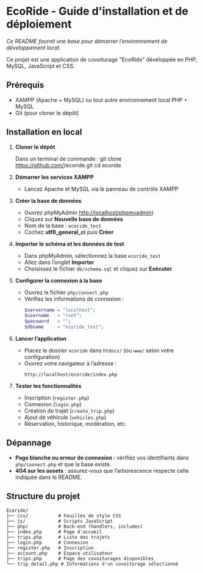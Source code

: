 # EcoRide - Guide d'installation et de déploiement

*Ce README fournit une base pour démarrer l’environnement de développement local.*

Ce projet est une application de covoiturage "EcoRide" développée en PHP, MySQL, JavaScript et CSS.

## Prérequis

- XAMPP (Apache + MySQL) ou tout autre environnement local PHP + MySQL
- Git (pour cloner le dépôt)

## Installation en local

1. **Cloner le dépôt**

   Dans un terminal de commande : 
   <dans le dossier de votre choix>
   git clone https://github.com/<votre-utilisateur>/ecoride.git
   cd ecoride


2. **Démarrer les services XAMPP**

   - Lancez Apache et MySQL via le panneau de contrôle XAMPP

3. **Créer la base de données**

   - Ouvrez phpMyAdmin [http://localhost/phpmyadmin](http://localhost/phpmyadmin))
   - Cliquez sur **Nouvelle base de données**
   - Nom de la base : `ecoride_test`
   - Cochez **utf8\_general\_ci** puis **Créer**

4. **Importer le schéma et les données de test**

   - Dans phpMyAdmin, sélectionnez la base `ecoride_test`
   - Allez dans l’onglet **Importer**
   - Choisissez le fichier `db/schema.sql` et cliquez sur **Exécuter**

5. **Configurer la connexion à la base**

   - Ouvrez le fichier `php/connect.php`
   - Vérifiez les informations de connexion :
     ```php
     $servername = "localhost";
     $username   = "root";
     $password   = "";
     $dbname     = "ecoride_test";
     ```

6. **Lancer l’application**

   - Placez le dossier `ecoride` dans `htdocs/` (ou `www/` selon votre configuration)
   - Ouvrez votre navigateur à l’adresse :
     ```
     http://localhost/ecoride/index.php
     ```

7. **Tester les fonctionnalités**

   - Inscription (`register.php`)
   - Connexion (`login.php`)
   - Création de trajet (`create_trip.php`)
   - Ajout de véhicule (`vehicles.php`)
   - Réservation, historique, modération, etc.

## Dépannage

- **Page blanche ou erreur de connexion** : vérifiez vos identifiants dans `php/connect.php` et que la base existe.
- **404 sur les assets** : assurez-vous que l’arborescence respecte celle indiquée dans le README.

## Structure du projet

```
Ecoride/
├── css/           # Feuilles de style CSS
├── js/            # Scripts JavaScript
├── php/           # Back-end (handlers, includes)
├── index.php      # Page d'accueil
├── trips.php      # Liste des trajets
├── login.php      # Connexion
├── register.php   # Inscription
├── account.php    # Espace utilisateur
├── trips.php      # Page des covoiturages disponibles
└── trip_detail.php # Informations d'un covoiturage sélectionné

```
